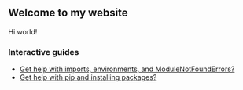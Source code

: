 ## Welcome to my website

Hi world!

### Interactive guides

- [Get help with imports, environments, and ModuleNotFoundErrors?](/koviubi56/pyenv)
- [Get help with pip and installing packages?](/koviubi56/package)
